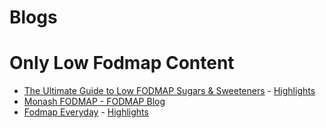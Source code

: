 # Blogs

# Only Low Fodmap Content
* [The Ultimate Guide to Low FODMAP Sugars & Sweeteners](https://alittlebityummy.com/blog/) - [Highlights](blogs/alittlebityummy-highlights.md)
* [Monash FODMAP - FODMAP Blog](https://www.monashfodmap.com/blog/)
* [Fodmap Everyday](https://www.fodmapeveryday.com/) - [Highlights](blogs/fodmapeveryday-highlights.md)
